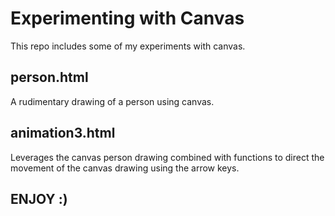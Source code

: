 # Experimenting with Canvas

This repo includes some of my experiments with canvas.

## person.html

A rudimentary drawing of a person using canvas.

## animation3.html

Leverages the canvas person drawing combined with functions to direct the movement of the canvas drawing using the arrow keys.

## ENJOY :) 
